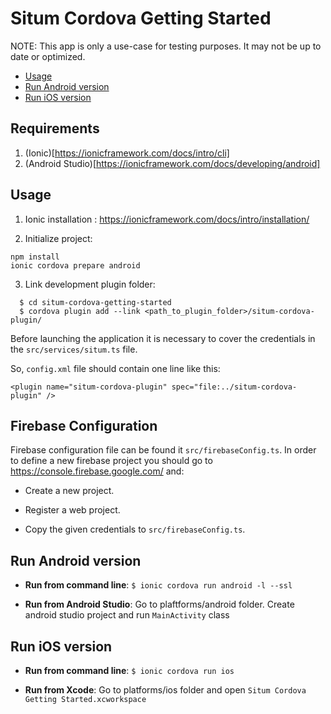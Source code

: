 # Situm Cordova Getting Started

NOTE: This app is only a use-case for testing purposes. It may not be up to date or optimized.

- [Usage](#usage)
- [Run Android version](#run-android-version)
- [Run iOS version](#run-ios-version)

## Requirements

1. (Ionic)[https://ionicframework.com/docs/intro/cli]
2. (Android Studio)[https://ionicframework.com/docs/developing/android]

## Usage

1. Ionic installation : https://ionicframework.com/docs/intro/installation/

2. Initialize project:

```
npm install
ionic cordova prepare android
```

3. Link development plugin folder:

```
  $ cd situm-cordova-getting-started
  $ cordova plugin add --link <path_to_plugin_folder>/situm-cordova-plugin/
```

Before launching the application it is necessary to cover the credentials in the `src/services/situm.ts` file.

So, `config.xml` file should contain one line like this:

    <plugin name="situm-cordova-plugin" spec="file:../situm-cordova-plugin" />

## Firebase Configuration

Firebase configuration file can be found it `src/firebaseConfig.ts`. In order to define a new firebase project you should go to https://console.firebase.google.com/ and:

- Create a new project.

- Register a web project.

- Copy the given credentials to `src/firebaseConfig.ts`.

## Run Android version

- **Run from command line**: `$ ionic cordova run android -l --ssl`

- **Run from Android Studio**: Go to plaftforms/android folder. Create android studio project and run `MainActivity` class

## Run iOS version

- **Run from command line**: `$ ionic cordova run ios`

- **Run from Xcode**: Go to platforms/ios folder and open `Situm Cordova Getting Started.xcworkspace`
